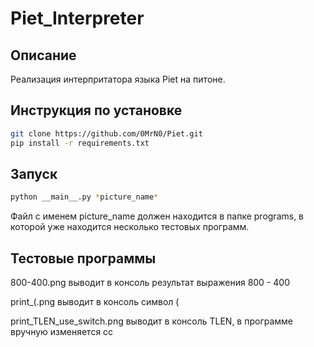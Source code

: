 # Piet_Interpreter
## Описание
Реализация интерпритатора языка Piet на питоне.

## Инструкция по установке
```bash 
git clone https://github.com/0MrN0/Piet.git
pip install -r requirements.txt
```

## Запуск
```bash
python __main__.py *picture_name*
```

Файл с именем picture_name должен находится в папке programs,
в которой уже находится несколько тестовых программ.

## Тестовые программы
800-400.png выводит в консоль результат выражения 800 - 400

print_(.png выводит в консоль символ (

print_TLEN_use_switch.png выводит в консоль TLEN, в программе вручную изменяется cc
